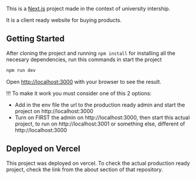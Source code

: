 This is a [Next.js](https://nextjs.org) project made in the context of university intership.

It is a client ready website for buying products.

## Getting Started

After cloning the project and running `npm install` for installing all the necesary dependencies, run this commands in start the project

```bash
npm run dev
```

Open [http://localhost:3000](http://localhost:3000) with your browser to see the result.

!!! To make it work you must consider one of this 2 options:

* Add in the env file the url to the production ready admin and start the project on http://localhost:3000
* Turn on FIRST the admin on http://localhost:3000, then start this actual project, to run on http://localhost:3001 or something else, different of http://localhost:3000


## Deployed on Vercel

This project was deployed on vercel. To check the actual production ready project, check the link from the about section of that repository.
